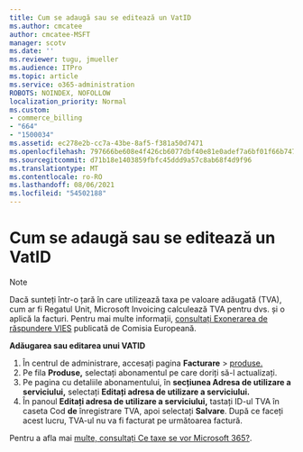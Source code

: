 ```yaml
---
title: Cum se adaugă sau se editează un VatID
ms.author: cmcatee
author: cmcatee-MSFT
manager: scotv
ms.date: ''
ms.reviewer: tugu, jmueller
ms.audience: ITPro
ms.topic: article
ms.service: o365-administration
ROBOTS: NOINDEX, NOFOLLOW
localization_priority: Normal
ms.custom:
- commerce_billing
- "664"
- "1500034"
ms.assetid: ec278e2b-cc7a-43be-8af5-f381a50d7471
ms.openlocfilehash: 797666be608e4f426cb6077dbf40e81e0adef7a6bf01f66b74722274a01c42c7
ms.sourcegitcommit: d71b18e1403859fbfc45ddd9a57c8ab68f4d9f96
ms.translationtype: MT
ms.contentlocale: ro-RO
ms.lasthandoff: 08/06/2021
ms.locfileid: "54502188"
---
```

# <a name="how-to-add-or-edit-a-vatid"></a>Cum se adaugă sau se editează un VatID

> [!NOTE]
> Dacă sunteți într-o țară în care utilizează taxa pe valoare adăugată (TVA), cum ar fi Regatul Unit, Microsoft Invoicing calculează TVA pentru dvs. și o aplică la facturi. Pentru mai multe informații, [consultați Exonerarea de răspundere VIES](https://go.microsoft.com/fwlink/p/?LinkID=841741) publicată de Comisia Europeană.

**Adăugarea sau editarea unui VATID**

1. În centrul de administrare, accesați pagina **Facturare** \> [produse.](https://go.microsoft.com/fwlink/p/?linkid=842054)
2. Pe fila **Produse,** selectați abonamentul pe care doriți să-l actualizați.
3. Pe pagina cu detaliile abonamentului, în **secțiunea Adresa de utilizare a serviciului,** selectați **Editați adresa de utilizare a serviciului.**
4. În panoul **Editați adresa de utilizare a serviciului,** tastați ID-ul TVA în caseta Cod **de** înregistrare TVA, apoi selectați **Salvare**. După ce faceți acest lucru, TVA-ul nu va fi facturat pe următoarea factură.

Pentru a afla mai [multe, consultați Ce taxe se vor Microsoft 365?](/microsoft-365/commerce/billing-and-payments/tax-information#what-tax-will-i-be-charged).